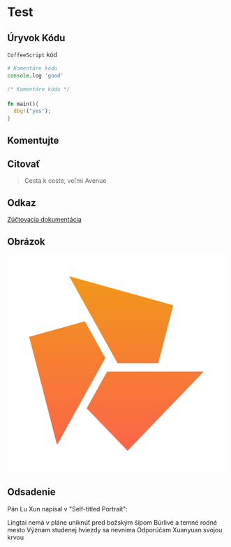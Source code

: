 [Globálne komentáre Markdown]:#

# Test

## Úryvok Kódu

`CoffeeScript` kód

```coffee
# Komentáre kódu
console.log 'good'


```

```rust
/* Komentáre kódu */

fn main(){
  dbg!("yes");
}
```

## Komentujte

<!-- HTML 注释 --> 

<!-- 多行注释 --> 

## Citovať

> Cesta k ceste, veľmi Avenue

## Odkaz

[Zúčtovacia dokumentácia](https://github.com/xxai-art/xxai-art-md)

## Obrázok

![xxAI. Art Brand Identity](https://raw.githubusercontent.com/xxai-art/web/main/file/svg/logo.svg)

## Odsadenie

Pán Lu Xun napísal v "Self-titled Portrait":

  Lingtai nemá v pláne uniknúť pred božským šípom
  Búrlivé a temné rodné mesto
  Význam studenej hviezdy sa nevníma
  Odporúčam Xuanyuan svojou krvou


